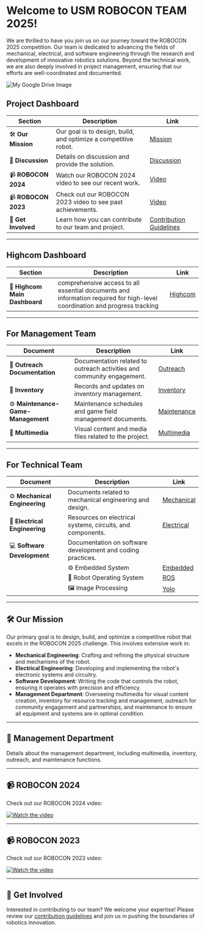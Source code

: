 # Welcome to USM ROBOCON TEAM 2025!

We are thrilled to have you join us on our journey toward the ROBOCON 2025 competition. Our team is dedicated to advancing the fields of mechanical, electrical, and software engineering through the research and development of innovative robotics solutions. Beyond the technical work, we are also deeply involved in project management, ensuring that our efforts are well-coordinated and documented.

![My Google Drive Image](https://drive.google.com/uc?export=view&id=1CuuwDG8pLRj5c7uGKh_yt8a0mQTzTLFT)

## Project Dashboard

| Section              | Description                                                           | Link                                             |
|----------------------|-----------------------------------------------------------------------|--------------------------------------------------|
| 🛠 **Our Mission**      | Our goal is to design, build, and optimize a competitive robot.     | [Mission](#our-mission)                         |
| 🏢 **Discussion**      | Details on discussion and provide the solution.              | [Discussion](https://github.com/orgs/Robocon-Team-2025/discussions)            |
| 📹 **ROBOCON 2024**     | Watch our ROBOCON 2024 video to see our recent work.                 | [Video](https://drive.google.com/file/d/1hpsyqzMHmouXWSKGGdjjtJU9n4_LRnJK/view?usp=drive_link)                          |
| 📹 **ROBOCON 2023**     | Check out our ROBOCON 2023 video to see past achievements.           | [Video](https://youtu.be/yY-7Zocelrg)                          |
| 🤝 **Get Involved**     | Learn how you can contribute to our team and project.                | [Contribution Guidelines](link-to-contribution-guidelines) |

---

## Highcom Dashboard

| Section              | Description                                                           | Link                                             |
|----------------------|-----------------------------------------------------------------------|--------------------------------------------------|
| 📄 **Highcom Main Dashboard**      | comprehensive access to all essential documents and information required for high-level coordination and progress tracking    | [Highcom](https://github.com/Robocon-Team-2025/High_Com_Main_Dashboard)                         |

---

## For Management Team

| **Document**                           | **Description**                                               | **Link**                                          |
|----------------------------------------|---------------------------------------------------------------|---------------------------------------------------|
| 📝 **Outreach Documentation**           | Documentation related to outreach activities and community engagement. | [Outreach](https://github.com/Robocon-Team-2025/Outreach/tree/main/Dashboard) |
| 📂 **Inventory**                       | Records and updates on inventory management.                 | [Inventory](https://github.com/Robocon-Team-2025/Inventory)                |
| ⚙️ **Maintenance-Game-Management**     | Maintenance schedules and game field management documents.    | [Maintenance](https://github.com/Robocon-Team-2025/Maintenance-Game-Management) |
| 🎥 **Multimedia**                     | Visual content and media files related to the project.         | [Multimedia](https://github.com/Robocon-Team-2025/Multimedia)                |

---

## For Technical Team

| **Document**                           | **Description**                                               | **Link**                                          |
|----------------------------------------|---------------------------------------------------------------|---------------------------------------------------|
| ⚙️ **Mechanical Engineering**          | Documents related to mechanical engineering and design.     | [Mechanical](https://github.com/Robocon-Team-2025/Mechanical-Engineering)     |
| 🔌 **Electrical Engineering**          | Resources on electrical systems, circuits, and components.  | [Electrical](https://github.com/Robocon-Team-2025/Electrical-Engineering)     |
| 💻 **Software Development**            | Documentation on software development and coding practices. |       |
|           | ⚙️ Embedded System | [Embedded](https://github.com/Robocon-Team-2025/Embedded_System)       |
|            | 🤖 Robot Operating System | [ROS](https://github.com/Robocon-Team-2025/Robot_Operating_System)       |
|            | 🖼️ Image Processing | [Yolo](https://github.com/Robocon-Team-2025/Image_Processing)       |

---

## 🛠 Our Mission

Our primary goal is to design, build, and optimize a competitive robot that excels in the ROBOCON 2025 challenge. This involves extensive work in:
- **Mechanical Engineering**: Crafting and refining the physical structure and mechanisms of the robot.
- **Electrical Engineering**: Developing and implementing the robot's electronic systems and circuitry.
- **Software Development**: Writing the code that controls the robot, ensuring it operates with precision and efficiency.
- **Management Department**: Overseeing multimedia for visual content creation, inventory for resource tracking and management, outreach for community engagement and partnerships, and maintenance to ensure all equipment and systems are in optimal condition.

---

## 🏢 Management Department

Details about the management department, including multimedia, inventory, outreach, and maintenance functions.

---

## 📹 ROBOCON 2024

Check out our ROBOCON 2024 video:

[![Watch the video](https://drive.google.com/uc?export=view&id=1DMDmdUtDVRUbdqwmRiwUtuCqraVRy1nK)](https://drive.google.com/file/d/1hpsyqzMHmouXWSKGGdjjtJU9n4_LRnJK/view?usp=drive_link)

---

## 📹 ROBOCON 2023

Check out our ROBOCON 2023 video:

[![Watch the video](https://img.youtube.com/vi/yY-7Zocelrg/maxresdefault.jpg)](https://youtu.be/yY-7Zocelrg)

---

## 🤝 Get Involved

Interested in contributing to our team? We welcome your expertise! Please review our [contribution guidelines](link-to-contribution-guidelines) and join us in pushing the boundaries of robotics innovation.
